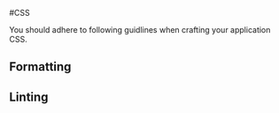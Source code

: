#CSS

You should adhere to following guidlines when crafting your application CSS.

## Formatting

## Linting
